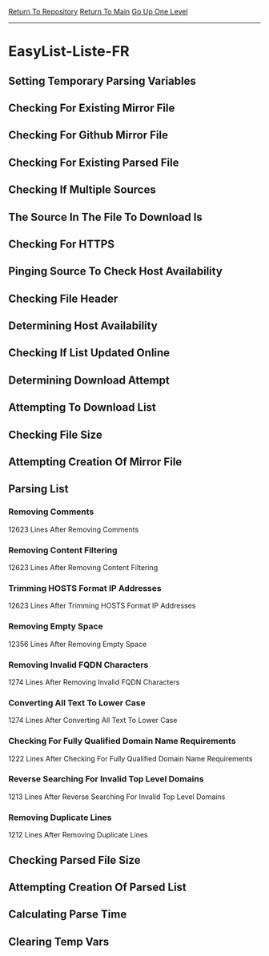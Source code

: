 [Return To Repository](https://github.com/deathbybandaid/piholeparser/)
[Return To Main](https://github.com/deathbybandaid/piholeparser/blob/master/RecentRunLogs/Mainlog.md)
[Go Up One Level](https://github.com/deathbybandaid/piholeparser/blob/master/RecentRunLogs/TopLevelScripts/30-Processing-Blacklists.md)
____________________________________
# EasyList-Liste-FR
## Setting Temporary Parsing Variables
## Checking For Existing Mirror File
## Checking For Github Mirror File
## Checking For Existing Parsed File
## Checking If Multiple Sources
## The Source In The File To Download Is
## Checking For HTTPS
## Pinging Source To Check Host Availability
## Checking File Header
## Determining Host Availability
## Checking If List Updated Online
## Determining Download Attempt
## Attempting To Download List
## Checking File Size
## Attempting Creation Of Mirror File
## Parsing List
### Removing Comments
12623 Lines After Removing Comments
### Removing Content Filtering
12623 Lines After Removing Content Filtering
### Trimming HOSTS Format IP Addresses
12623 Lines After Trimming HOSTS Format IP Addresses
### Removing Empty Space
12356 Lines After Removing Empty Space
### Removing Invalid FQDN Characters
1274 Lines After Removing Invalid FQDN Characters
### Converting All Text To Lower Case
1274 Lines After Converting All Text To Lower Case
### Checking For Fully Qualified Domain Name Requirements
1222 Lines After Checking For Fully Qualified Domain Name Requirements
### Reverse Searching For Invalid Top Level Domains
1213 Lines After Reverse Searching For Invalid Top Level Domains
### Removing Duplicate Lines
1212 Lines After Removing Duplicate Lines
## Checking Parsed File Size
## Attempting Creation Of Parsed List
## Calculating Parse Time
## Clearing Temp Vars
